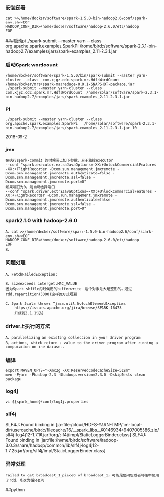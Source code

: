 ### 安装部署
	cat >>/home/docker/software/spark-1.5.0-bin-hadoop2.6/conf/spark-env.sh<<EOF
	HADOOP_CONF_DIR=/home/docker/software/hadoop-2.6.0/etc/hadoop
	EOF
###启动pi
./spark-submit --master yarn --class  org.apache.spark.examples.SparkPi /home/bjrdc/software/spark-2.3.1-bin-hadoop2.7/examples/jars/spark-examples_2.11-2.3.1.jar
### 启动Spark wordcount
	/home/docker/software/spark-1.5.0/bin/spark-submit --master yarn-cluster --class  com.xjgz.cdc.spark.mr.HdfsWordCount  /home/docker/mrs/spark-mapreduce-0.0.1-SNAPSHOT-package.jar
	./spark-submit --master yarn-cluster --class  com.xjgz.cdc.spark.mr.HdfsWordCount  /home/solar/software/spark-2.3.1-bin-hadoop2.7/examples/jars/spark-examples_2.11-2.3.1.jar 
### Pi
	./spark-submit --master yarn-cluster --class org.apache.spark.examples.SparkPi   /home/solar/software/spark-2.3.1-bin-hadoop2.7/examples/jars/spark-examples_2.11-2.3.1.jar 10     

2018-09-2
### jmx
	在执行spark-commit 的时候带上如下参数，用于监控executor
	--conf "spark.executor.extraJavaOptions=-XX:+UnlockCommercialFeatures -XX:+FlightRecorder -Dcom.sun.management.jmxremote -Dcom.sun.management.jmxremote.authenticate=false -Dcom.sun.management.jmxremote.ssl=false -Dcom.sun.management.jmxremote.port=0"
	如果端口为0，则自动选择端口
	--conf "spark.driver.extraJavaOptions=-XX:+UnlockCommercialFeatures -XX:+FlightRecorder -Dcom.sun.management.jmxremote -Dcom.sun.management.jmxremote.authenticate=false -Dcom.sun.management.jmxremote.ssl=false -Dcom.sun.management.jmxremote.port=0"
				
### spark2.1.0 with hadoop-2.6.0
	A、cat >>/home/docker/software/spark-1.5.0-bin-hadoop2.6/conf/spark-env.sh<<EOF
	HADOOP_CONF_DIR=/home/docker/software/hadoop-2.6.0/etc/hadoop
	EOF
	B、
	
### 问题处理
	A、FetchFailedException:
	
	B、sizeexceeds interget.MAC_VALUE
	因为Spark shffle的时候用的bufferwrite，这个对象最大是整形的。通过rdd.repartition(5000)这样的方式规避

	C、Spark Scala throws “java.util.NoSuchElementException:
		https://issues.apache.org/jira/browse/SPARK-16473
		升级到2.1.1试试

### driver上执行的方法
	A、parallelizing an existing collection in your driver program
	B、actions, which return a value to the driver program after running a computation on the dataset. 

### 编译
	export MAVEN_OPTS="-Xmx2g -XX:ReservedCodeCacheSize=512m"
	mvn -Pyarn -Phadoop-2.3 -Dhadoop.version=2.3.0 -DskipTests clean package

### log4j
	vi ${spark_home}/conf/log4j.properties
### slf4j
SLF4J: Found binding in [jar:file:/cloud/HDFS-YARN-TMP/nm-local-dir/usercache/bjrdc/filecache/16/__spark_libs__6014693449407005386.zip/slf4j-log4j12-1.7.16.jar!/org/slf4j/impl/StaticLoggerBinder.class]
SLF4J: Found binding in [jar:file:/home/bjrdc/software/hadoop-3.0.3/share/hadoop/common/lib/slf4j-log4j12-1.7.25.jar!/org/slf4j/impl/StaticLoggerBinder.class]


### 异常处理
	Failed to get broadcast_1_piece0 of broadcast_1，可能是在闭包或者地柜中使用了rdd，修改为循环即可
	 

##python
###